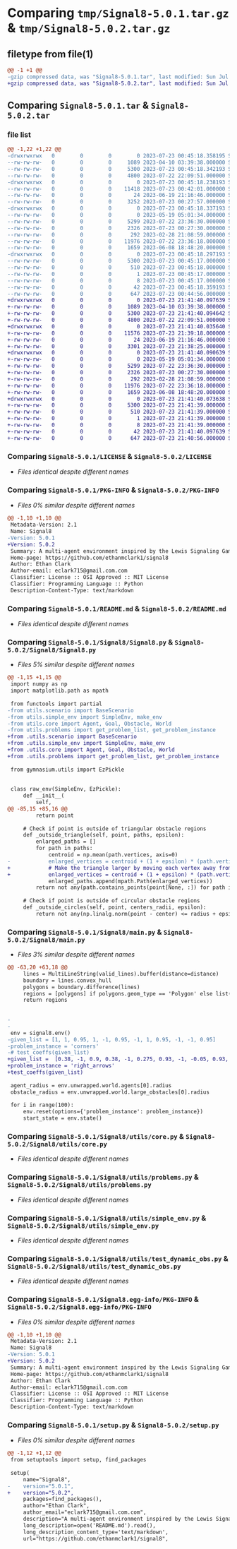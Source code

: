 # Comparing `tmp/Signal8-5.0.1.tar.gz` & `tmp/Signal8-5.0.2.tar.gz`

## filetype from file(1)

```diff
@@ -1 +1 @@
-gzip compressed data, was "Signal8-5.0.1.tar", last modified: Sun Jul 23 00:45:18 2023, max compression
+gzip compressed data, was "Signal8-5.0.2.tar", last modified: Sun Jul 23 21:41:40 2023, max compression
```

## Comparing `Signal8-5.0.1.tar` & `Signal8-5.0.2.tar`

### file list

```diff
@@ -1,22 +1,22 @@
-drwxrwxrwx   0        0        0        0 2023-07-23 00:45:18.358195 Signal8-5.0.1/
--rw-rw-rw-   0        0        0     1089 2023-04-10 03:39:38.000000 Signal8-5.0.1/LICENSE
--rw-rw-rw-   0        0        0     5300 2023-07-23 00:45:18.342193 Signal8-5.0.1/PKG-INFO
--rw-rw-rw-   0        0        0     4800 2023-07-22 22:09:51.000000 Signal8-5.0.1/README.md
-drwxrwxrwx   0        0        0        0 2023-07-23 00:45:18.238193 Signal8-5.0.1/Signal8/
--rw-rw-rw-   0        0        0    11418 2023-07-23 00:42:01.000000 Signal8-5.0.1/Signal8/Signal8.py
--rw-rw-rw-   0        0        0       24 2023-06-19 21:16:46.000000 Signal8-5.0.1/Signal8/__init__.py
--rw-rw-rw-   0        0        0     3252 2023-07-23 00:27:57.000000 Signal8-5.0.1/Signal8/main.py
-drwxrwxrwx   0        0        0        0 2023-07-23 00:45:18.337193 Signal8-5.0.1/Signal8/utils/
--rw-rw-rw-   0        0        0        0 2023-05-19 05:01:34.000000 Signal8-5.0.1/Signal8/utils/__init__.py
--rw-rw-rw-   0        0        0     5299 2023-07-22 23:36:30.000000 Signal8-5.0.1/Signal8/utils/core.py
--rw-rw-rw-   0        0        0     2326 2023-07-23 00:27:30.000000 Signal8-5.0.1/Signal8/utils/problems.py
--rw-rw-rw-   0        0        0      292 2023-02-28 21:08:59.000000 Signal8-5.0.1/Signal8/utils/scenario.py
--rw-rw-rw-   0        0        0    11976 2023-07-22 23:36:18.000000 Signal8-5.0.1/Signal8/utils/simple_env.py
--rw-rw-rw-   0        0        0     1659 2023-06-08 18:48:20.000000 Signal8-5.0.1/Signal8/utils/test_dynamic_obs.py
-drwxrwxrwx   0        0        0        0 2023-07-23 00:45:18.297193 Signal8-5.0.1/Signal8.egg-info/
--rw-rw-rw-   0        0        0     5300 2023-07-23 00:45:17.000000 Signal8-5.0.1/Signal8.egg-info/PKG-INFO
--rw-rw-rw-   0        0        0      510 2023-07-23 00:45:18.000000 Signal8-5.0.1/Signal8.egg-info/SOURCES.txt
--rw-rw-rw-   0        0        0        1 2023-07-23 00:45:17.000000 Signal8-5.0.1/Signal8.egg-info/dependency_links.txt
--rw-rw-rw-   0        0        0        8 2023-07-23 00:45:17.000000 Signal8-5.0.1/Signal8.egg-info/top_level.txt
--rw-rw-rw-   0        0        0       42 2023-07-23 00:45:18.359193 Signal8-5.0.1/setup.cfg
--rw-rw-rw-   0        0        0      647 2023-07-23 00:44:56.000000 Signal8-5.0.1/setup.py
+drwxrwxrwx   0        0        0        0 2023-07-23 21:41:40.097639 Signal8-5.0.2/
+-rw-rw-rw-   0        0        0     1089 2023-04-10 03:39:38.000000 Signal8-5.0.2/LICENSE
+-rw-rw-rw-   0        0        0     5300 2023-07-23 21:41:40.094642 Signal8-5.0.2/PKG-INFO
+-rw-rw-rw-   0        0        0     4800 2023-07-22 22:09:51.000000 Signal8-5.0.2/README.md
+drwxrwxrwx   0        0        0        0 2023-07-23 21:41:40.035640 Signal8-5.0.2/Signal8/
+-rw-rw-rw-   0        0        0    11576 2023-07-23 21:39:18.000000 Signal8-5.0.2/Signal8/Signal8.py
+-rw-rw-rw-   0        0        0       24 2023-06-19 21:16:46.000000 Signal8-5.0.2/Signal8/__init__.py
+-rw-rw-rw-   0        0        0     3301 2023-07-23 21:38:25.000000 Signal8-5.0.2/Signal8/main.py
+drwxrwxrwx   0        0        0        0 2023-07-23 21:41:40.090639 Signal8-5.0.2/Signal8/utils/
+-rw-rw-rw-   0        0        0        0 2023-05-19 05:01:34.000000 Signal8-5.0.2/Signal8/utils/__init__.py
+-rw-rw-rw-   0        0        0     5299 2023-07-22 23:36:30.000000 Signal8-5.0.2/Signal8/utils/core.py
+-rw-rw-rw-   0        0        0     2326 2023-07-23 00:27:30.000000 Signal8-5.0.2/Signal8/utils/problems.py
+-rw-rw-rw-   0        0        0      292 2023-02-28 21:08:59.000000 Signal8-5.0.2/Signal8/utils/scenario.py
+-rw-rw-rw-   0        0        0    11976 2023-07-22 23:36:18.000000 Signal8-5.0.2/Signal8/utils/simple_env.py
+-rw-rw-rw-   0        0        0     1659 2023-06-08 18:48:20.000000 Signal8-5.0.2/Signal8/utils/test_dynamic_obs.py
+drwxrwxrwx   0        0        0        0 2023-07-23 21:41:40.073638 Signal8-5.0.2/Signal8.egg-info/
+-rw-rw-rw-   0        0        0     5300 2023-07-23 21:41:39.000000 Signal8-5.0.2/Signal8.egg-info/PKG-INFO
+-rw-rw-rw-   0        0        0      510 2023-07-23 21:41:39.000000 Signal8-5.0.2/Signal8.egg-info/SOURCES.txt
+-rw-rw-rw-   0        0        0        1 2023-07-23 21:41:39.000000 Signal8-5.0.2/Signal8.egg-info/dependency_links.txt
+-rw-rw-rw-   0        0        0        8 2023-07-23 21:41:39.000000 Signal8-5.0.2/Signal8.egg-info/top_level.txt
+-rw-rw-rw-   0        0        0       42 2023-07-23 21:41:40.097639 Signal8-5.0.2/setup.cfg
+-rw-rw-rw-   0        0        0      647 2023-07-23 21:40:56.000000 Signal8-5.0.2/setup.py
```

### Comparing `Signal8-5.0.1/LICENSE` & `Signal8-5.0.2/LICENSE`

 * *Files identical despite different names*

### Comparing `Signal8-5.0.1/PKG-INFO` & `Signal8-5.0.2/PKG-INFO`

 * *Files 0% similar despite different names*

```diff
@@ -1,10 +1,10 @@
 Metadata-Version: 2.1
 Name: Signal8
-Version: 5.0.1
+Version: 5.0.2
 Summary: A multi-agent environment inspired by the Lewis Signaling Game, featuring eight unique problem configurations with both static and dynamic obstacles.
 Home-page: https://github.com/ethanmclark1/signal8
 Author: Ethan Clark
 Author-email: eclark715@gmail.com.com
 Classifier: License :: OSI Approved :: MIT License
 Classifier: Programming Language :: Python
 Description-Content-Type: text/markdown
```

### Comparing `Signal8-5.0.1/README.md` & `Signal8-5.0.2/README.md`

 * *Files identical despite different names*

### Comparing `Signal8-5.0.1/Signal8/Signal8.py` & `Signal8-5.0.2/Signal8/Signal8.py`

 * *Files 5% similar despite different names*

```diff
@@ -1,15 +1,15 @@
 import numpy as np
 import matplotlib.path as mpath
 
 from functools import partial
-from utils.scenario import BaseScenario
-from utils.simple_env import SimpleEnv, make_env
-from utils.core import Agent, Goal, Obstacle, World
-from utils.problems import get_problem_list, get_problem_instance
+from .utils.scenario import BaseScenario
+from .utils.simple_env import SimpleEnv, make_env
+from .utils.core import Agent, Goal, Obstacle, World
+from .utils.problems import get_problem_list, get_problem_instance
 
 from gymnasium.utils import EzPickle
 
 
 class raw_env(SimpleEnv, EzPickle):
     def __init__(
         self, 
@@ -85,15 +85,16 @@
         return point
 
     # Check if point is outside of triangular obstacle regions
     def _outside_triangle(self, point, paths, epsilon):
         enlarged_paths = []
         for path in paths:
             centroid = np.mean(path.vertices, axis=0)
-            enlarged_vertices = centroid + (1 + epsilon) * (path.vertices - centroid)
+            # Make the triangle larger by moving each vertex away from the centroid by the `epsilon` distance
+            enlarged_vertices = centroid + (1 + epsilon) * (path.vertices - centroid) / np.linalg.norm(centroid - path.vertices)
             enlarged_paths.append(mpath.Path(enlarged_vertices))
         return not any(path.contains_points(point[None, :]) for path in enlarged_paths)
     
     # Check if point is outside of circular obstacle regions
     def _outside_circles(self, point, centers_radii, epsilon):
         return not any(np.linalg.norm(point - center) <= radius + epsilon for center, radius in centers_radii)
```

### Comparing `Signal8-5.0.1/Signal8/main.py` & `Signal8-5.0.2/Signal8/main.py`

 * *Files 3% similar despite different names*

```diff
@@ -63,20 +63,18 @@
     lines = MultiLineString(valid_lines).buffer(distance=distance)
     boundary = lines.convex_hull
     polygons = boundary.difference(lines)
     regions = [polygons] if polygons.geom_type == 'Polygon' else list(polygons.geoms)
     return regions
 
 
-
-
 env = signal8.env()
-given_list = [1, 1, 0.95, 1, -1, 0.95, -1, 1, 0.95, -1, -1, 0.95]
-problem_instance = 'corners'
-# test_coeffs(given_list)
+given_list =  [0.38, -1, 0.9, 0.38, -1, 0.275, 0.93, -1, -0.05, 0.93, -1, -0.8, -1, -0.474, -0.15, -1, -0.143, 0.8]
+problem_instance = 'right_arrows'
+test_coeffs(given_list)
 
 agent_radius = env.unwrapped.world.agents[0].radius
 obstacle_radius = env.unwrapped.world.large_obstacles[0].radius
 
 for i in range(100):
     env.reset(options={'problem_instance': problem_instance})
     start_state = env.state()
```

### Comparing `Signal8-5.0.1/Signal8/utils/core.py` & `Signal8-5.0.2/Signal8/utils/core.py`

 * *Files identical despite different names*

### Comparing `Signal8-5.0.1/Signal8/utils/problems.py` & `Signal8-5.0.2/Signal8/utils/problems.py`

 * *Files identical despite different names*

### Comparing `Signal8-5.0.1/Signal8/utils/simple_env.py` & `Signal8-5.0.2/Signal8/utils/simple_env.py`

 * *Files identical despite different names*

### Comparing `Signal8-5.0.1/Signal8/utils/test_dynamic_obs.py` & `Signal8-5.0.2/Signal8/utils/test_dynamic_obs.py`

 * *Files identical despite different names*

### Comparing `Signal8-5.0.1/Signal8.egg-info/PKG-INFO` & `Signal8-5.0.2/Signal8.egg-info/PKG-INFO`

 * *Files 0% similar despite different names*

```diff
@@ -1,10 +1,10 @@
 Metadata-Version: 2.1
 Name: Signal8
-Version: 5.0.1
+Version: 5.0.2
 Summary: A multi-agent environment inspired by the Lewis Signaling Game, featuring eight unique problem configurations with both static and dynamic obstacles.
 Home-page: https://github.com/ethanmclark1/signal8
 Author: Ethan Clark
 Author-email: eclark715@gmail.com.com
 Classifier: License :: OSI Approved :: MIT License
 Classifier: Programming Language :: Python
 Description-Content-Type: text/markdown
```

### Comparing `Signal8-5.0.1/setup.py` & `Signal8-5.0.2/setup.py`

 * *Files 0% similar despite different names*

```diff
@@ -1,12 +1,12 @@
 from setuptools import setup, find_packages
 
 setup(
     name="Signal8",
-    version="5.0.1",
+    version="5.0.2",
     packages=find_packages(),
     author="Ethan Clark",
     author_email="eclark715@gmail.com.com",
     description="A multi-agent environment inspired by the Lewis Signaling Game, featuring eight unique problem configurations with both static and dynamic obstacles.",
     long_description=open('README.md').read(),
     long_description_content_type='text/markdown',
     url="https://github.com/ethanmclark1/signal8",
```

